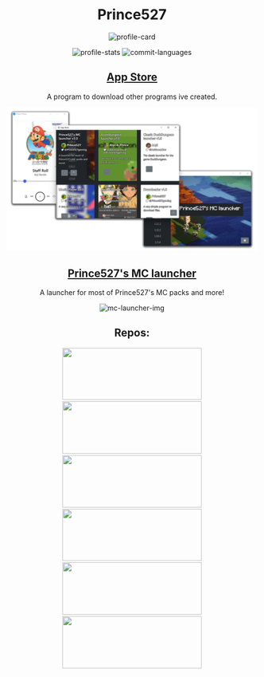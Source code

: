 <h1 align="center">Prince527</h1>

<p align="center">
 <img src="http://github-profile-summary-cards.vercel.app/api/cards/profile-details?username=Prince527Github&theme=github_dark" alt="profile-card">
</p>

<p align="center">
 <img src="http://github-profile-summary-cards.vercel.app/api/cards/stats?username=Prince527Github&theme=github_dark" alt="profile-stats">
 <img src="http://github-profile-summary-cards.vercel.app/api/cards/most-commit-language?username=Prince527Github&theme=github_dark" alt="commit-languages">
</p>

<h2 align="center">
 <a href="https://github.com/Prince527GitHub/App-Store">App Store</a>
</h2>

<p align="center">A program to download other programs ive created.</p>

<p align="center">
 <img src="https://raw.githubusercontent.com/Prince527GitHub/App-Store/images/apps/app-store.png" alt="app-store-img">
</p>

<h2 align="center">
 <a href="https://github.com/Prince527GitHub/Prince527-MC-launcher">Prince527's MC launcher</a>
</h2>

<p align="center">A launcher for most of Prince527's MC packs and more!</p>
 
<p align="center">
 <img src="https://prince527github.github.io/Prince527-MC-launcher/assets/img/main-menu.jpg" alt="mc-launcher-img">
</p>

<h2 align="center">Repos:</h2>

<p align="center">
  <a href="https://github.com/ServerSMP-Github/BOT">
    <img src="https://github-readme-stats.vercel.app/api/pin/?username=ServerSMP-Github&repo=BOT&theme=onedark" width="280px" height="104.65px">
  </a>
  <a href="https://github.com/Prince527GitHub/App-Store">
    <img src="https://github-readme-stats.vercel.app/api/pin/?username=Prince527Github&repo=App-Store&theme=onedark" width="280px" height="104.65px">
  </a>
  <a href="https://github.com/Prince527GitHub/Prince527-MC-launcher">
    <img src="https://github-readme-stats.vercel.app/api/pin/?username=Prince527Github&repo=Prince527-MC-launcher&theme=onedark" width="280px" height="104.65px">
  </a>
  <a href="https://github.com/Prince527GitHub/Simple-Apps">
    <img src="https://github-readme-stats.vercel.app/api/pin/?username=Prince527Github&repo=Simple-Apps&theme=onedark" width="280px" height="104.65px">
  </a>
  <a href="https://github.com/ServerSMP-Github/API-Shortener">
    <img src="https://github-readme-stats.vercel.app/api/pin/?username=ServerSMP-Github&repo=API-Shortener&theme=onedark" width="280px" height="104.65px">
  </a>
  <a href="https://github.com/ServerSMP-Github/Website">
    <img src="https://github-readme-stats.vercel.app/api/pin/?username=ServerSMP-Github&repo=Website&theme=onedark" width="280px" height="104.65px">
  </a>
</p>
